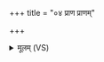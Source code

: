 +++
title = "०४ प्राण प्राणम्"

+++
<details><summary>मूलम् (VS)</summary>

प्राण॑ प्रा॒णं त्रा॑यस्वासो॒ अस॑वे मृड। निरृ॑ते॒ निरृ॑त्या नः॒ पाशे॑भ्यो मुञ्च ॥
</details>